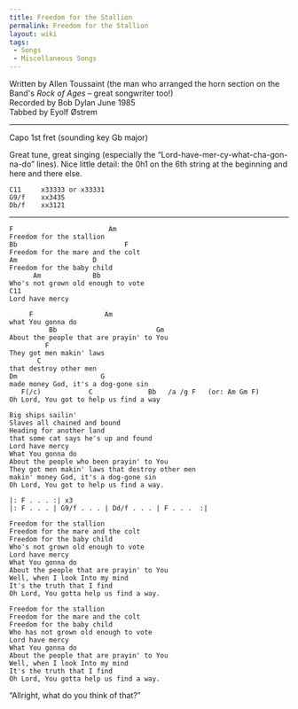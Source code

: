 ```yaml
---
title: Freedom for the Stallion
permalink: Freedom for the Stallion
layout: wiki
tags:
 - Songs
 - Miscellaneous Songs
---
```


Written by Allen Toussaint (the man who arranged the horn section on the
Band's *Rock of Ages* – great songwriter too!)  
Recorded by Bob Dylan June 1985  
Tabbed by Eyolf Østrem

* * * * *

Capo 1st fret (sounding key Gb major)

Great tune, great singing (especially the
“Lord-have-mer-cy-what-cha-gon-na-do” lines). Nice little detail: the
0h1 on the 6th string at the beginning and here and there else.

    C11     x33333 or x33331
    G9/f    xx3435
    Db/f    xx3121

* * * * *

    F                        Am
    Freedom for the stallion
    Bb                           F
    Freedom for the mare and the colt
    Am                   D
    Freedom for the baby child
          Am             Bb
    Who's not grown old enough to vote
    C11
    Lord have mercy

         F                  Am
    what You gonna do
              Bb                         Gm
    About the people that are prayin' to You
             F
    They got men makin' laws
           C
    that destroy other men
    Dm                     G
    made money God, it's a dog-gone sin
       F(/c)            C              Bb   /a /g F   (or: Am Gm F)
    Oh Lord, You got to help us find a way

    Big ships sailin'
    Slaves all chained and bound
    Heading for another land
    that some cat says he's up and found
    Lord have mercy
    What You gonna do
    About the people who been prayin' to You
    They got men makin' laws that destroy other men
    makin' money God, it's a dog-gone sin
    Oh Lord, You got to help us find a way.

    |: F . . . :| x3
    |: F . . . | G9/f . . . | Dd/f . . . | F . . .  :|

    Freedom for the stallion
    Freedom for the mare and the colt
    Freedom for the baby child
    Who's not grown old enough to vote
    Lord have mercy
    What You gonna do
    About the people that are prayin' to You
    Well, when I look Into my mind
    It's the truth that I find
    Oh Lord, You gotta help us find a way.

    Freedom for the stallion
    Freedom for the mare and the colt
    Freedom for the baby child
    Who has not grown old enough to vote
    Lord have mercy
    What You gonna do
    About the people that are prayin' to You
    Well, when I look Into my mind
    It's the truth that I find
    Oh Lord, You gotta help us find a way.

“Allright, what do you think of that?”
